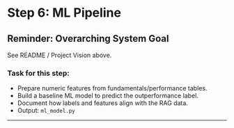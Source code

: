 <!-- ml_model.md -->

# Step 6: ML Pipeline

## Reminder: Overarching System Goal
See README / Project Vision above.

### Task for this step:
- Prepare numeric features from fundamentals/performance tables.
- Build a baseline ML model to predict the outperformance label.
- Document how labels and features align with the RAG data.
- Output: `ml_model.py`

---
